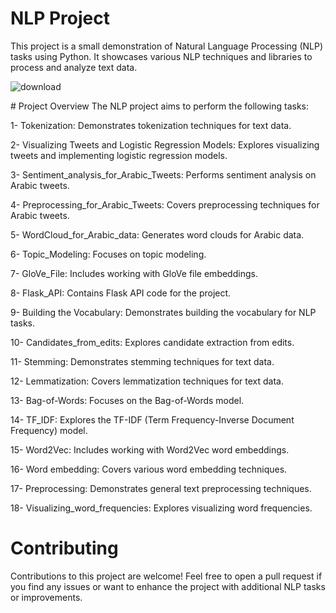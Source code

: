 # NLP Project
This project is a small demonstration of Natural Language Processing (NLP) tasks using Python. It showcases various NLP techniques and libraries to process and analyze text data.
<p align="center">

![download](https://github.com/NjoodJ/NLP-Task/assets/93571826/6d57a1f1-7ec7-44c4-bfd4-40a21da74d32)

</p>
# Project Overview
The NLP project aims to perform the following tasks:

1- Tokenization: Demonstrates tokenization techniques for text data.

2- Visualizing Tweets and Logistic Regression Models: Explores visualizing tweets and implementing logistic regression models.

3- Sentiment_analysis_for_Arabic_Tweets: Performs sentiment analysis on Arabic tweets.

4- Preprocessing_for_Arabic_Tweets: Covers preprocessing techniques for Arabic tweets.

5- WordCloud_for_Arabic_data: Generates word clouds for Arabic data.

6- Topic_Modeling: Focuses on topic modeling.

7- GloVe_File: Includes working with GloVe file embeddings.

8- Flask_API: Contains Flask API code for the project.

9- Building the Vocabulary: Demonstrates building the vocabulary for NLP tasks.

10- Candidates_from_edits: Explores candidate extraction from edits.

11- Stemming: Demonstrates stemming techniques for text data.

12- Lemmatization: Covers lemmatization techniques for text data.

13- Bag-of-Words: Focuses on the Bag-of-Words model.

14- TF_IDF: Explores the TF-IDF (Term Frequency-Inverse Document Frequency) model.

15- Word2Vec: Includes working with Word2Vec word embeddings.

16- Word embedding: Covers various word embedding techniques.

17- Preprocessing: Demonstrates general text preprocessing techniques.

18- Visualizing_word_frequencies: Explores visualizing word frequencies.


# Contributing
Contributions to this project are welcome! Feel free to open a pull request if you find any issues or want to enhance the project with additional NLP tasks or improvements.
